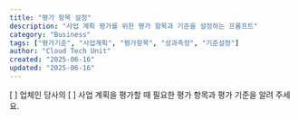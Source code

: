```yaml
---
title: "평가 항목 설정"
description: "사업 계획 평가를 위한 평가 항목과 기준을 설정하는 프롬프트"
category: "Business"
tags: ["평가기준", "사업계획", "평가항목", "성과측정", "기준설정"]
author: "Cloud Tech Unit"
created: "2025-06-16"
updated: "2025-06-16"
---
```


[ ] 업체인 당사의 [ ] 사업 계획을 평가할 때 필요한 평가 항목과 평가 기준을 알려 주세요.
